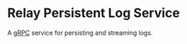 # Relay Persistent Log Service

A [gRPC](https://grpc.io/) service for persisting and streaming logs.

